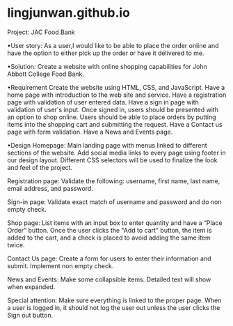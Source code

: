 # lingjunwan.github.io

Project: JAC Food Bank


•User story: As a user,I would like to be able to place the order online and have the option to either pick up the order or have it delivered to me.


•Solution: Create a website with online shopping capabilities for John Abbott College Food Bank.


•Requirement
Create the website using HTML, CSS, and JavaScript.
Have a home page with introduction to the web site and service.
Have a registration page with validation of user entered data.
Have a sign in page with validation of user's input.
Once signed in, users should be presented with an option to shop online.
Users should be able to place orders by putting items into the shopping cart and submitting the request.
Have a Contact us page with form validation.
Have a News and Events page.


•Design
Homepage: Main landing page with menus linked to different sections of the website.
Add social media links to every page using footer in our design layout.
Different CSS selectors will be used to finalize the look and feel of the project.

Registration page: Validate the following:
username, first name, last name, email address, and password.

Sign-in page: Validate exact match of username and password and do non empty check.

Shop page: List items with an input box to enter quantity and have a “Place Order” button.
Once the user clicks the "Add to cart" button, the item is added to the cart, and a check is placed to avoid adding the same item twice.

Contact Us page: Create a form for users to enter their information and submit. Implement non empty check.

News and Events: Make some collapsible items. Detailed text will show when expanded.

Special attention: Make sure everything is linked to the proper page. When a user is logged in, 
it should not log the user out unless the user clicks the Sign out button.
